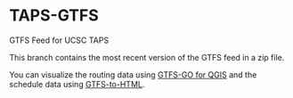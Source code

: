 # TAPS-GTFS
GTFS Feed for UCSC TAPS

This branch contains the most recent version of the GTFS feed in a zip file.

You can visualize the routing data using [GTFS-GO for QGIS](https://plugins.qgis.org/plugins/GTFS-GO-master/) and the schedule data using [GTFS-to-HTML](https://gtfstohtml.com/docs/). 
